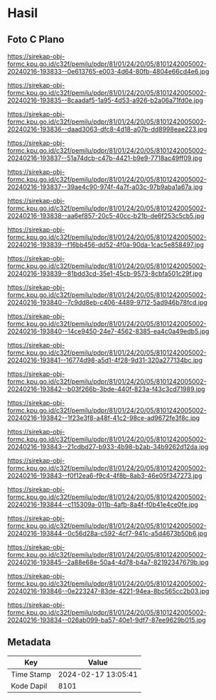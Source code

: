 # Hasil

## Foto C Plano

https://sirekap-obj-formc.kpu.go.id/c32f/pemilu/pdpr/81/01/24/20/05/8101242005002-20240216-193833--0e613765-e003-4d64-80fb-4804e66cd4e6.jpg

https://sirekap-obj-formc.kpu.go.id/c32f/pemilu/pdpr/81/01/24/20/05/8101242005002-20240216-193835--8caadaf5-1a95-4d53-a926-b2a06a71fd0e.jpg

https://sirekap-obj-formc.kpu.go.id/c32f/pemilu/pdpr/81/01/24/20/05/8101242005002-20240216-193836--daad3063-dfc8-4d18-a07b-dd8998eae223.jpg

https://sirekap-obj-formc.kpu.go.id/c32f/pemilu/pdpr/81/01/24/20/05/8101242005002-20240216-193837--51a74dcb-c47b-4421-b9e9-7718ac49ff09.jpg

https://sirekap-obj-formc.kpu.go.id/c32f/pemilu/pdpr/81/01/24/20/05/8101242005002-20240216-193837--39ae4c90-974f-4a7f-a03c-97b9aba1a67a.jpg

https://sirekap-obj-formc.kpu.go.id/c32f/pemilu/pdpr/81/01/24/20/05/8101242005002-20240216-193838--aa6ef857-20c5-40cc-b21b-de6f253c5cb5.jpg

https://sirekap-obj-formc.kpu.go.id/c32f/pemilu/pdpr/81/01/24/20/05/8101242005002-20240216-193839--f16bb456-dd52-4f0a-90da-1cac5e858497.jpg

https://sirekap-obj-formc.kpu.go.id/c32f/pemilu/pdpr/81/01/24/20/05/8101242005002-20240216-193839--81bdd3cd-35e1-45cb-9573-8cbfa501c29f.jpg

https://sirekap-obj-formc.kpu.go.id/c32f/pemilu/pdpr/81/01/24/20/05/8101242005002-20240216-193840--7c9dd8eb-c406-4489-9712-5ad946b78fcd.jpg

https://sirekap-obj-formc.kpu.go.id/c32f/pemilu/pdpr/81/01/24/20/05/8101242005002-20240216-193840--14ce9450-24e7-4562-8385-ea4c0a49edb5.jpg

https://sirekap-obj-formc.kpu.go.id/c32f/pemilu/pdpr/81/01/24/20/05/8101242005002-20240216-193841--16774d98-a5d1-4f28-9d31-320a277134bc.jpg

https://sirekap-obj-formc.kpu.go.id/c32f/pemilu/pdpr/81/01/24/20/05/8101242005002-20240216-193842--b03f266b-3bde-440f-823a-f43c3cd71989.jpg

https://sirekap-obj-formc.kpu.go.id/c32f/pemilu/pdpr/81/01/24/20/05/8101242005002-20240216-193842--1f23e3f8-a48f-41c2-98ce-ad9672fe3f8c.jpg

https://sirekap-obj-formc.kpu.go.id/c32f/pemilu/pdpr/81/01/24/20/05/8101242005002-20240216-193843--21cdbd27-b933-4b98-b2ab-34b9262d12da.jpg

https://sirekap-obj-formc.kpu.go.id/c32f/pemilu/pdpr/81/01/24/20/05/8101242005002-20240216-193843--f0f12ea6-f9c4-4f8b-8ab3-46e05f347273.jpg

https://sirekap-obj-formc.kpu.go.id/c32f/pemilu/pdpr/81/01/24/20/05/8101242005002-20240216-193844--c115309a-011b-4afb-8a4f-f0b41e4ce0fe.jpg

https://sirekap-obj-formc.kpu.go.id/c32f/pemilu/pdpr/81/01/24/20/05/8101242005002-20240216-193844--0c56d28a-c592-4cf7-941c-a5d4673b50b6.jpg

https://sirekap-obj-formc.kpu.go.id/c32f/pemilu/pdpr/81/01/24/20/05/8101242005002-20240216-193845--2a88e68e-50a4-4d78-b4a7-82192347679b.jpg

https://sirekap-obj-formc.kpu.go.id/c32f/pemilu/pdpr/81/01/24/20/05/8101242005002-20240216-193846--0e223247-83de-4221-94ea-8bc565cc2b03.jpg

https://sirekap-obj-formc.kpu.go.id/c32f/pemilu/pdpr/81/01/24/20/05/8101242005002-20240216-193834--026ab099-ba57-40e1-9df7-87ee9629b015.jpg


## Metadata

| Key        | Value               |
| ---------- | ------------------- |
| Time Stamp | 2024-02-17 13:05:41 |
| Kode Dapil | 8101                |



